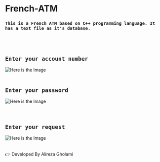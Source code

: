 # French-ATM
### `This is a French ATM based on C++ programming language. It has a text file as it's database.`
<br><br>
## `Enter your account number`
![Here is the Image](https://i.imgur.com/aFLAntO.png) 
<br><br>
## `Enter your password`
![Here is the Image](https://i.imgur.com/iOEMW1N.png) \
<br><br>
## `Enter your request`
![Here is the Image](https://i.imgur.com/vJfIkWa.png) \
<br><br>
👉 Developed By Alireza Gholami



